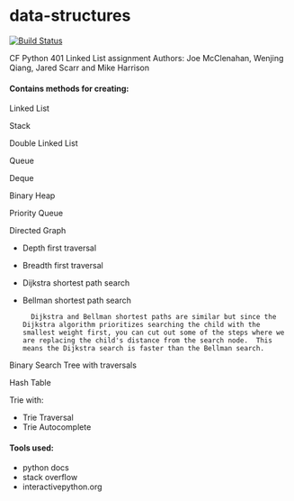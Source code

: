 # data-structures
[![Build Status](https://travis-ci.org/jmcclena94/data-structures.svg?branch=master)](https://travis-ci.org/jmcclena94/data-structures)



CF Python 401 Linked List assignment
Authors: Joe McClenahan, Wenjing Qiang, Jared Scarr and Mike Harrison

#### Contains methods for creating:

Linked List

Stack

Double Linked List

Queue

Deque

Binary Heap

Priority Queue

Directed Graph
* Depth first traversal
* Breadth first traversal
* Dijkstra shortest path search
* Bellman shortest path search

        Dijkstra and Bellman shortest paths are similar but since the Dijkstra algorithm prioritizes searching the child with the smallest weight first, you can cut out some of the steps where we are replacing the child's distance from the search node.  This means the Dijkstra search is faster than the Bellman search.

Binary Search Tree with traversals

Hash Table

Trie with:
* Trie Traversal
* Trie Autocomplete  

#### Tools used:
* python docs
* stack overflow
* interactivepython.org
